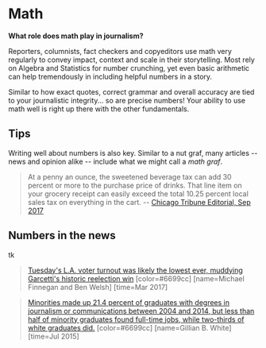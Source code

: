 # Math
__What role does math play in journalism?__

Reporters, columnists, fact checkers and copyeditors use math very regularly to convey impact, context and scale in their storytelling. Most rely on Algebra and Statistics for number crunching, yet even basic arithmetic can help tremendously in including helpful numbers in a story.

Similar to how exact quotes, correct grammar and overall accuracy are tied to your journalistic integrity... so are precise numbers! Your ability to use math well is right up there with the other fundamentals.

## Tips
Writing well about numbers is also key. Similar to a nut graf, many articles -- news and opinion alike -- include what we might call a *math graf*.

>At a penny an ounce, the sweetened beverage tax can add 30 percent or more to the purchase price of drinks. That line item on your grocery receipt can easily exceed the total 10.25 percent local sales tax on everything in the cart.
>-- [Chicago Tribune Editorial, Sep 2017](http://www.chicagotribune.com/news/opinion/editorials/ct-edit-soda-tax-preckwinkle-repeal-20170927-story.html)

## Numbers in the news
tk

>[Tuesday's L.A. voter turnout was likely the lowest ever, muddying Garcetti's historic reelection win](http://www.latimes.com/local/california/la-me-ln-low-turnout-20170308-story.html)
>[color=#6699cc] [name=Michael Finnegan and Ben Welsh] [time=Mar 2017]

>[Minorities made up 21.4 percent of graduates with degrees in journalism or communications between 2004 and 2014, but less than half of minority graduates found full-time jobs, while two-thirds of white graduates did.](https://www.theatlantic.com/business/archive/2015/07/minorities-in-journalism/399461/)
>[color=#6699cc] [name=Gillian B. White] [time=Jul 2015]
